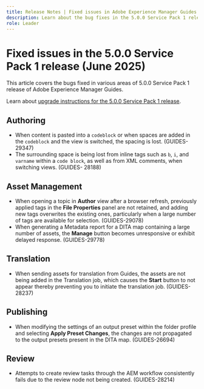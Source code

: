 ```yaml
---
title: Release Notes | Fixed issues in Adobe Experience Manager Guides 5.0.0 Service Pack 1 release
description: Learn about the bug fixes in the 5.0.0 Service Pack 1 release of Adobe Experience Manager Guides
role: Leader
---
```


# Fixed issues in the 5.0.0 Service Pack 1 release (June 2025)


This article covers the bugs fixed in various areas of 5.0.0 Service Pack 1 release of Adobe Experience Manager Guides.

Learn about [upgrade instructions for the 5.0.0 Service Pack 1 release](upgrade-instructions-5-0-0-sp1.md).

## Authoring

- When content is pasted into a `codeblock` or when spaces are added in the `codeblock` and the view is switched, the spacing is lost. (GUIDES-29347)
- The surrounding space is being lost from inline tags such as `b`, `i`, and `varname` within a `code block`, as well as from XML comments, when switching views. (GUIDES- 28188)

## Asset Management

- When opening a topic in **Author** view after a browser refresh, previously applied tags in the **File Properties** panel are not retained, and adding new tags overwrites the existing ones, particularly when a large number of tags are available for selection. (GUIDES-29078)
- When generating a Metadata report for a DITA map containing a large number of assets, the **Manage** button becomes unresponsive or exhibit delayed response. (GUIDES-29778)

## Translation 

- When sending assets for translation from Guides, the assets are not being added in the Translation job, which causes the **Start** button to not appear thereby preventing you to initiate the translation job. (GUIDES-28237)

## Publishing

- When modifying the settings of an output preset within the folder profile and selecting **Apply Preset Changes**, the changes are not propagated to the output presets present in the DITA map. (GUIDES-26694)

## Review

- Attempts to create review tasks through the AEM workflow consistently fails due to the review node not being created. (GUIDES-28214)
